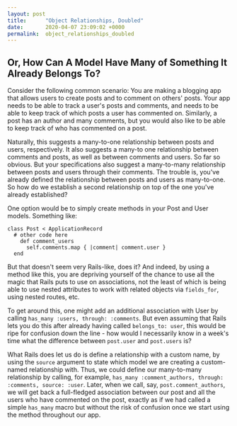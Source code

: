 ```yaml
---
layout: post
title:      "Object Relationships, Doubled"
date:       2020-04-07 23:09:02 +0000
permalink:  object_relationships_doubled
---
```


## Or, How Can A Model Have Many of Something It Already Belongs To?

Consider the following common scenario:  You are making a blogging app that allows users to create posts and to comment on others' posts.  Your app needs to be able to track a user's posts and comments, and needs to be able to keep track of which posts a user has commented on.  Similarly, a post has an author and many comments, but you would also like to be able to keep track of who has commented on a post.

Naturally, this suggests a many-to-one relationship between posts and users, respectively.  It also suggests a many-to one relationship between comments and posts, as well as between comments and users.  So far so obvious.  But your specifications also suggest a many-to-many relationship between posts and users through their comments.  The trouble is, you've already defined the relationship between posts and users as many-to-one.  So how do we establish a second relationship on top of the one you've already established?

One option would be to simply create methods in your Post and User models.  Something like:
```
class Post < ApplicationRecord
  # other code here
	def comment_users
	  self.comments.map { |comment| comment.user }
  end
```

But that doesn't seem very Rails-like, does it?  And indeed, by using a method like this, you are depriving yourself of the chance to use all the magic that Rails puts to use on associations, not the least of which is being able to use nested attributes to work with related objects via `fields_for`, using nested routes, etc.

To get around this, one might add an additional association with User by calling `has_many :users, through: :comments`.  But even assuming that Rails lets you do this after already having called `belongs_to: user`, this would be ripe for confusion down the line - how would I necessarily know in a week's time what the difference between `post.user` and `post.users` is?

What Rails does let us do is define a relationship with a custom name, by using the `source` argument to state which model we are creating a custom-named relationship with.  Thus, we could define our many-to-many relationship by calling, for example, `has_many :comment_authors, through: :comments, source: :user`.  Later, when we call, say, `post.comment_authors`, we will get back a full-fledged association between our post and all the users who have commented on the post, exactly as if we had called a simple `has_many` macro but without the risk of confusion once we start using the method throughout our app.

